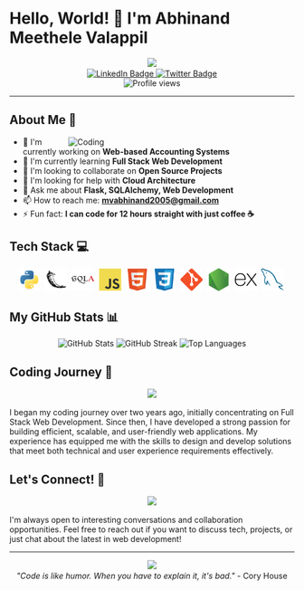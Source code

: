 # Hello, World! 👋 I'm Abhinand Meethele Valappil

<div align="center">
  <img src="https://media.giphy.com/media/v1.Y2lkPTc5MGI3NjExNmh6NXFxZTBlOWNtZ21iNXMzZTZmMHpyZnJhd3NrODVsdG13ZnBqcSZlcD12MV9pbnRlcm5hbF9naWZfYnlfaWQmY3Q9Zw/M9gbBd9nbDrOTu1Mqx/giphy.gif" width="100"/>
</div>

<div align="center">
  <a href="https://www.linkedin.com/in/abhinand-mv/">
    <img src="https://img.shields.io/badge/LinkedIn-blue?style=for-the-badge&logo=linkedin&logoColor=white" alt="LinkedIn Badge"/>
  </a>
  <a href="https://x.com/abhinandmvp">
    <img src="https://img.shields.io/badge/Twitter-blue?style=for-the-badge&logo=twitter&logoColor=white" alt="Twitter Badge"/>
  </a>
</div>

<div align="center">
  <img src="https://komarev.com/ghpvc/?username=abhinandmv&style=flat-square&color=blue" alt="Profile views"/>
</div>

---

## About Me 🚀

<img align="right" alt="Coding" width="400" src="https://media.giphy.com/media/v1.Y2lkPTc5MGI3NjExMzVyaWc1YnFwMjlocjN1ejNqcnI2bDBwNWNjZzZtc3A3eWhvaGZleiZlcD12MV9pbnRlcm5hbF9naWZfYnlfaWQmY3Q9Zw/qgQUggAC3Pfv687qPC/giphy.gif">

- 🔭 I'm currently working on **Web-based Accounting Systems**
- 🌱 I'm currently learning **Full Stack Web Development**
- 👯 I'm looking to collaborate on **Open Source Projects**
- 🤔 I'm looking for help with **Cloud Architecture**
- 💬 Ask me about **Flask, SQLAlchemy, Web Development**
- 📫 How to reach me: **mvabhinand2005@gmail.com**
- ⚡ Fun fact: **I can code for 12 hours straight with just coffee ☕**

## Tech Stack 💻

<div align="center">
  <img src="https://github.com/devicons/devicon/blob/master/icons/python/python-original.svg" title="Python" alt="Python" width="40" height="40"/>&nbsp;
  <img src="https://github.com/devicons/devicon/blob/master/icons/flask/flask-original.svg" title="Flask" alt="Flask" width="40" height="40"/>&nbsp;
  <img src="https://github.com/devicons/devicon/blob/master/icons/sqlalchemy/sqlalchemy-original.svg" title="SQLAlchemy" alt="SQLAlchemy" width="40" height="40"/>&nbsp;
  <img src="https://github.com/devicons/devicon/blob/master/icons/javascript/javascript-original.svg" title="JavaScript" alt="JavaScript" width="40" height="40"/>&nbsp;
  <img src="https://github.com/devicons/devicon/blob/master/icons/html5/html5-original.svg" title="HTML5" alt="HTML" width="40" height="40"/>&nbsp;
  <img src="https://github.com/devicons/devicon/blob/master/icons/css3/css3-original.svg" title="CSS3" alt="CSS" width="40" height="40"/>&nbsp;
  <img src="https://github.com/devicons/devicon/blob/master/icons/git/git-original.svg" title="Git" alt="Git" width="40" height="40"/>&nbsp;
  <img src="https://github.com/devicons/devicon/blob/master/icons/nodejs/nodejs-original.svg" title="Node.js" alt="Node.js" width="40" height="40"/>&nbsp;
  <img src="https://github.com/devicons/devicon/blob/master/icons/express/express-original.svg" title="Express" alt="Express" width="40" height="40"/>&nbsp;
  <img src="https://github.com/devicons/devicon/blob/master/icons/mysql/mysql-original.svg" title="MySQL" alt="MySQL" width="40" height="40"/>&nbsp;
</div>

## My GitHub Stats 📊

<div align="center">
  <img src="https://github-readme-stats.vercel.app/api?username=abhinandmv&show_icons=true&theme=radical" alt="GitHub Stats"/>
  <img src="https://github-readme-stats.vercel.app/api?username=abhinandmv&show_icons=true&count_private=true&hide=prs&theme=dark" alt="GitHub Streak"/>
  <img src="https://github-readme-stats.vercel.app/api/top-langs/?username=abhinandmv&layout=compact&theme=vision-friendly-dark" alt="Top Languages"/>
</div>

## Coding Journey 🌱

<div align="center">
  <img src="https://media.giphy.com/media/v1.Y2lkPTc5MGI3NjExZmllaTNpNHpnMzRjdmJiNHBoYTdvdHZlZjU5OGVtbzBtcjZrcWRocCZlcD12MV9pbnRlcm5hbF9naWZfYnlfaWQmY3Q9Zw/L1R1tvI9svkIWwpVYr/giphy.gif" width="500"/>
</div>

I began my coding journey over two years ago, initially concentrating on Full Stack Web Development. Since then, I have developed a strong passion for building efficient, scalable, and user-friendly web applications. My experience has equipped me with the skills to design and develop solutions that meet both technical and user experience requirements effectively.

## Let's Connect! 🤝

<div align="center">
  <img src="https://media.giphy.com/media/v1.Y2lkPTc5MGI3NjExajZ0YTkzY3B4aXQ1bmx0YXI3OTlhOWhucnRnaGpuank1dzYwM2llbiZlcD12MV9pbnRlcm5hbF9naWZfYnlfaWQmY3Q9Zw/QTfX9Ejfra3ZmNxh6B/giphy.gif" width="100"/>
</div>

I'm always open to interesting conversations and collaboration opportunities. Feel free to reach out if you want to discuss tech, projects, or just chat about the latest in web development!

---

<div align="center">
  <img src="https://media.giphy.com/media/v1.Y2lkPTc5MGI3NjExZ3R3MXMwZnhmY2Z2bXpyMzI5YzZidHFleDg5ZmZ1MzExNWllcGZmMiZlcD12MV9pbnRlcm5hbF9naWZfYnlfaWQmY3Q9Zw/hqU2KkjW5bE2v2Z7Q2/giphy.gif" width="100"/>
  <br>
  <em>"Code is like humor. When you have to explain it, it's bad."</em> - Cory House
</div>
